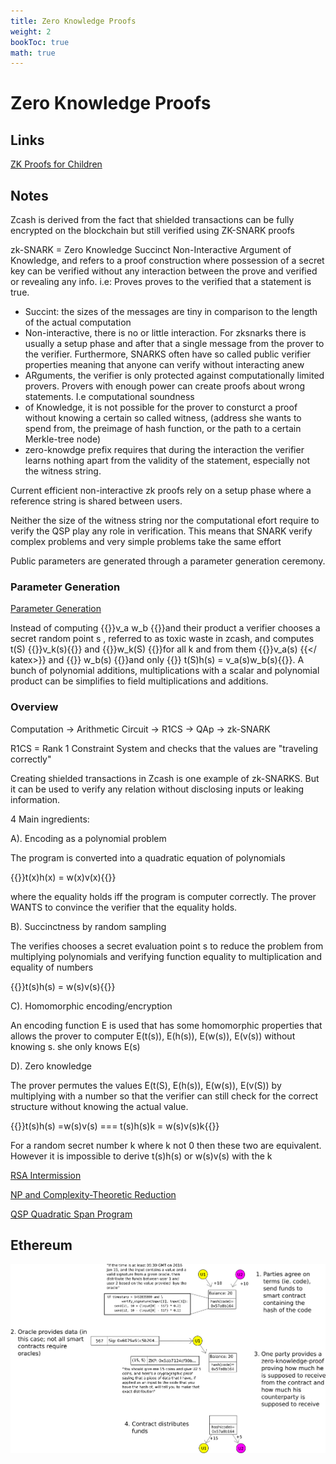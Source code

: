 ```yaml
---
title: Zero Knowledge Proofs
weight: 2
bookToc: true
math: true
---
```


# Zero Knowledge Proofs

## Links
[ZK Proofs for Children](http://pages.cs.wisc.edu/~mkowalcz/628.pdf)  

## Notes
Zcash is derived from the fact that shielded transactions can be fully encrypted on the blockchain but still verified using ZK-SNARK proofs

zk-SNARK = Zero Knowledge Succinct Non-Interactive Argument of Knowledge, and refers to a proof construction where possession of a secret key can be verified without any interaction between the prove and verified or revealing any info. i.e: Proves proves to the verified that a statement is true.

- Succint: the sizes of the messages are tiny in comparison to the length of the actual computation
- Non-interactive, there is no or little interaction. For zksnarks there is usually a setup phase and after that a single message from the prover to the verifier. Furthermore, SNARKS often have so called public verifier properties meaning that anyone can verify without interacting anew
- ARguments, the verifier is only protected against computationally limited provers. Provers with enough power can create proofs about wrong statements. I.e computational soundness
- of Knowledge, it is not possible for the prover to consturct a proof without knowing a certain so called witness, (address she wants to spend from, the preimage of hash function, or the path to a certain Merkle-tree node)
- zero-knowdge prefix requires that during the interaction the verifier learns nothing apart from the validity of the statement, especially not the witness string.

Current efficient non-interactive zk proofs rely on a setup phase where a reference string is shared between users.

Neither the size of the witness string nor the computational efort require to verify the QSP play any role in verification. This means that SNARK verify complex problems and very simple problems take the same effort

Public parameters are generated through a parameter generation ceremony.

### Parameter Generation

[Parameter Generation](parameter_generation/)

Instead of computing {{<katex>}}v_a w_b {{</katex>}}and their product a verifier chooses a secret random point s , referred to as toxic waste in zcash, and computes t(S) {{<katex>}}v_k(s){{</katex>}} and {{<katex>}}w_k(S) {{</katex>}}for all k and from them {{<katex>}}v_a(s) {{</ katex>}} and  {{<katex>}} w_b(s)  {{</katex>}}and only {{<katex>}} t(S)h(s) = v_a(s)w_b(s){{</katex>}}. A bunch of polynomial additions, multiplications with a scalar and polynomial product can be simplifies to field multiplications and additions.

### Overview

Computation → Arithmetic Circuit → R1CS → QAp → zk-SNARK

R1CS = Rank 1 Constraint System and checks that the values are "traveling correctly"

Creating shielded transactions in Zcash is one example of zk-SNARKS. But it can be used to verify any relation without disclosing inputs or leaking information.

4 Main ingredients:

A). Encoding as a polynomial problem

The program is converted into a quadratic equation of polynomials 

{{<katex>}}t(x)h(x) = w(x)v(x){{</katex>}}

where the equality holds iff the program is computer correctly. The prover WANTS to convince the verifier that the equality holds.

B). Succinctness by random sampling

The verifies chooses a secret evaluation point s to reduce the problem from multiplying polynomials and verifying function equality to multiplication and equality of numbers

{{<katex>}}t(s)h(s) = w(s)v(s){{</katex>}}

C). Homomorphic encoding/encryption 

An encoding function E is used that has some homomorphic properties that allows the prover to computer E(t(s)), E(h(s)), E(w(s)), E(v(s)) without knowing s. she only knows E(s)

D). Zero knowledge

The prover permutes the values E(t(S), E(h(s)), E(w(s)), E(v(S)) by multiplying with a number so that the verifier can still check for the correct structure without knowing the actual value.

{{<katex>}}t(s)h(s) =w(s)v(s) === t(s)h(s)k = w(s)v(s)k{{</katex>}}

For a random secret number k where k not 0 then these two are equivalent. However it is impossible to derive t(s)h(s) or w(s)v(s) with the k

[RSA Intermission](http://localhost:1313/docs/zk_proof/rsa_intermission/)

[NP and Complexity-Theoretic Reduction](np/)

[QSP Quadratic Span Program](qsp/)

## Ethereum

![](Untitled.png)
